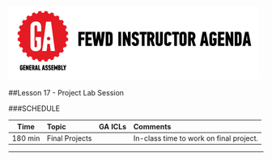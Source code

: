 ![GeneralAssemb.ly](../../img/icons/instr_agenda.png)


##Lesson 17 - Project Lab Session



###SCHEDULE


| Time        | Topic| GA ICLs| Comments |
| ------------- |:-------------|:-------------------|:----------------|
| 180 min | Final Projects | |In-class time to work on final project. |


---
